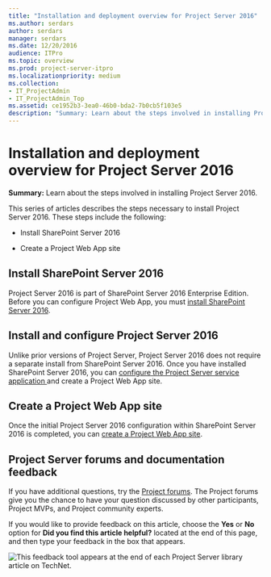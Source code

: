```yaml
---
title: "Installation and deployment overview for Project Server 2016"
ms.author: serdars
author: serdars
manager: serdars
ms.date: 12/20/2016
audience: ITPro
ms.topic: overview
ms.prod: project-server-itpro
ms.localizationpriority: medium
ms.collection:
- IT_ProjectAdmin
- IT_ProjectAdmin_Top
ms.assetid: ce1952b3-3ea0-46b0-bda2-7b0cb5f103e5
description: "Summary: Learn about the steps involved in installing Project Server 2016."
---
```


# Installation and deployment overview for Project Server 2016
 
 **Summary:** Learn about the steps involved in installing Project Server 2016.
  
This series of articles describes the steps necessary to install Project Server 2016. These steps include the following:
  
- Install SharePoint Server 2016
    
- Create a Project Web App site
    
## Install SharePoint Server 2016

Project Server 2016 is part of SharePoint Server 2016 Enterprise Edition. Before you can configure Project Web App, you must [install SharePoint Server 2016](install-sharepoint-server-2016-project-server-2016.md). 
  
## Install and configure Project Server 2016

Unlike prior versions of Project Server, Project Server 2016 does not require a separate install from SharePoint Server 2016. Once you have installed SharePoint Server 2016, you can [configure the Project Server service application ](install-and-configure-project-server-2016.md)and create a Project Web App site.
  
## Create a Project Web App site

Once the initial Project Server 2016 configuration within SharePoint Server 2016 is completed, you can [create a Project Web App site](deploy-project-web-app.md).
  
## Project Server forums and documentation feedback

If you have additional questions, try the [Project forums](https://social.technet.microsoft.com/Forums/en-US/category/project). The Project forums give you the chance to have your question discussed by other participants, Project MVPs, and Project community experts.
  
If you would like to provide feedback on this article, choose the **Yes** or **No** option for **Did you find this article helpful?** located at the end of this page, and then type your feedback in the box that appears.
  
![This feedback tool appears at the end of each Project Server library article on TechNet.](images/technetFeedbackBox.png)
  

